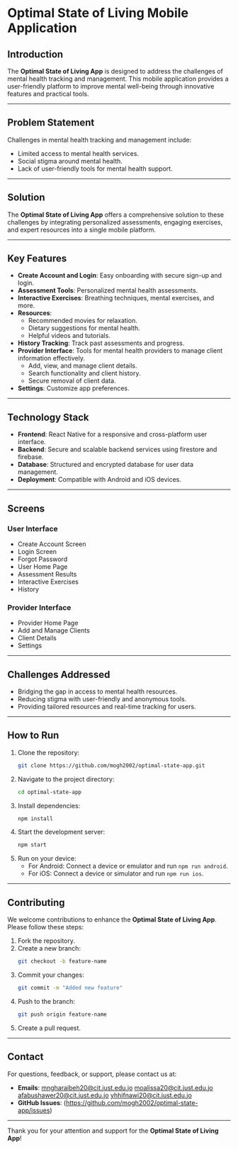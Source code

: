 # Optimal State of Living Mobile Application

## Introduction
The **Optimal State of Living App** is designed to address the challenges of mental health tracking and management. This mobile application provides a user-friendly platform to improve mental well-being through innovative features and practical tools.

---

## Problem Statement
Challenges in mental health tracking and management include:
- Limited access to mental health services.
- Social stigma around mental health.
- Lack of user-friendly tools for mental health support.

---

## Solution
The **Optimal State of Living App** offers a comprehensive solution to these challenges by integrating personalized assessments, engaging exercises, and expert resources into a single mobile platform.

---

## Key Features
- **Create Account and Login**: Easy onboarding with secure sign-up and login.
- **Assessment Tools**: Personalized mental health assessments.
- **Interactive Exercises**: Breathing techniques, mental exercises, and more.
- **Resources**:
  - Recommended movies for relaxation.
  - Dietary suggestions for mental health.
  - Helpful videos and tutorials.
- **History Tracking**: Track past assessments and progress.
- **Provider Interface**: Tools for mental health providers to manage client information effectively.
  - Add, view, and manage client details.
  - Search functionality and client history.
  - Secure removal of client data.
- **Settings**: Customize app preferences.

---

## Technology Stack
- **Frontend**: React Native for a responsive and cross-platform user interface.
- **Backend**: Secure and scalable backend services using firestore and firebase.
- **Database**: Structured and encrypted database for user data management.
- **Deployment**: Compatible with Android and iOS devices.

---

## Screens
### User Interface
- Create Account Screen
- Login Screen
- Forgot Password
- User Home Page
- Assessment Results
- Interactive Exercises
- History

### Provider Interface
- Provider Home Page
- Add and Manage Clients
- Client Details
- Settings

---

## Challenges Addressed
- Bridging the gap in access to mental health resources.
- Reducing stigma with user-friendly and anonymous tools.
- Providing tailored resources and real-time tracking for users.

---

## How to Run
1. Clone the repository:
   ```bash
   git clone https://github.com/mogh2002/optimal-state-app.git
   ```
2. Navigate to the project directory:
   ```bash
   cd optimal-state-app
   ```
3. Install dependencies:
   ```bash
   npm install
   ```
4. Start the development server:
   ```bash
   npm start
   ```
5. Run on your device:
   - For Android: Connect a device or emulator and run `npm run android`.
   - For iOS: Connect a device or simulator and run `npm run ios`.

---

## Contributing
We welcome contributions to enhance the **Optimal State of Living App**. Please follow these steps:
1. Fork the repository.
2. Create a new branch:
   ```bash
   git checkout -b feature-name
   ```
3. Commit your changes:
   ```bash
   git commit -m "Added new feature"
   ```
4. Push to the branch:
   ```bash
   git push origin feature-name
   ```
5. Create a pull request.

---

## Contact
For questions, feedback, or support, please contact us at:
- **Emails**: mngharaibeh20@cit.just.edu.jo
              moalissa20@cit.just.edu.jo
              afabushawer20@cit.just.edu.jo
              yhhifnawi20@cit.just.edu.jo
- **GitHub Issues**: (https://github.com/mogh2002/optimal-state-app/issues)

---

Thank you for your attention and support for the **Optimal State of Living App**!
